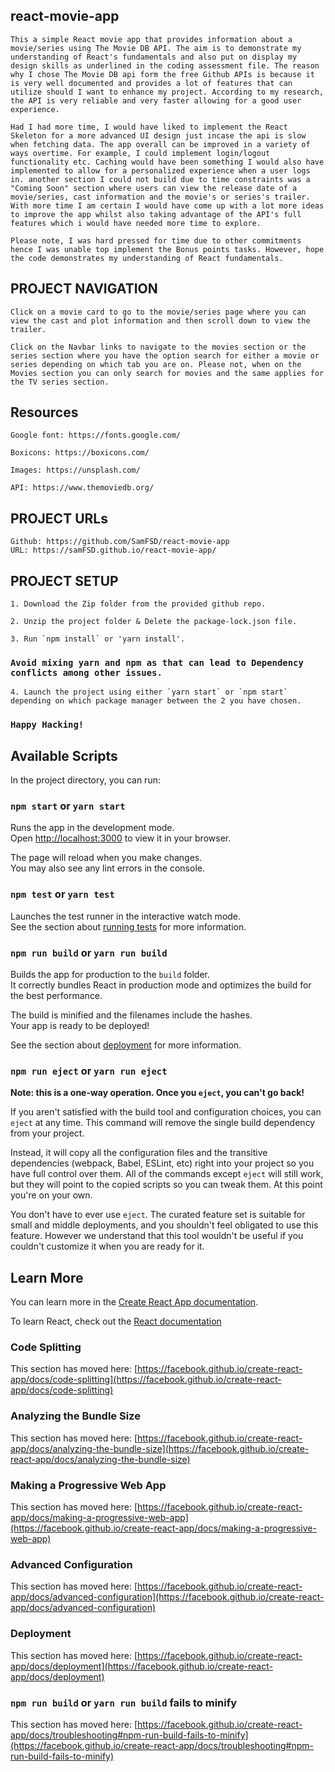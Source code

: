 ## react-movie-app

    This a simple React movie app that provides information about a movie/series using The Movie DB API. The aim is to demonstrate my understanding of React's fundamentals and also put on display my design skills as underlined in the coding assessment file. The reason why I chose The Movie DB api form the free Github APIs is because it is very well documented and provides a lot of features that can utilize should I want to enhance my project. According to my research, the API is very reliable and very faster allowing for a good user experience.

    Had I had more time, I would have liked to implement the React Skeleton for a more advanced UI design just incase the api is slow when fetching data. The app overall can be improved in a variety of ways overtime. For example, I could implement login/logout functionality etc. Caching would have been something I would also have implemented to allow for a personalized experience when a user logs in. another section I could not build due to time constraints was a "Coming Soon" section where users can view the release date of a movie/series, cast information and the movie's or series's trailer. With more time I am certain I would have come up with a lot more ideas to improve the app whilst also taking advantage of the API's full features which i would have needed more time to explore.

    Please note, I was hard pressed for time due to other commitments hence I was unable top implement the Bonus points tasks. However, hope the code demonstrates my understanding of React fundamentals.

## PROJECT NAVIGATION

    Click on a movie card to go to the movie/series page where you can view the cast and plot information and then scroll down to view the trailer.

    Click on the Navbar links to navigate to the movies section or the series section where you have the option search for either a movie or series depending on which tab you are on. Please not, when on the Movies section you can only search for movies and the same applies for the TV series section.

## Resources

    Google font: https://fonts.google.com/

    Boxicons: https://boxicons.com/

    Images: https://unsplash.com/

    API: https://www.themoviedb.org/

## PROJECT URLs

    Github: https://github.com/SamFSD/react-movie-app
    URL: https://samFSD.github.io/react-movie-app/

## PROJECT SETUP

    1. Download the Zip folder from the provided github repo.

    2. Unzip the project folder & Delete the package-lock.json file.

    3. Run `npm install` or 'yarn install'.

### `Avoid mixing yarn and npm as that can lead to Dependency conflicts among other issues.`

    4. Launch the project using either `yarn start` or `npm start` depending on which package manager between the 2 you have chosen.

### `Happy Hacking!`

## Available Scripts

In the project directory, you can run:

### `npm start` or `yarn start`

Runs the app in the development mode.\
Open [http://localhost:3000](http://localhost:3000) to view it in your browser.

The page will reload when you make changes.\
You may also see any lint errors in the console.

### `npm test` or `yarn test`

Launches the test runner in the interactive watch mode.\
See the section about [running tests](https://facebook.github.io/create-react-app/docs/running-tests) for more information.

### `npm run build` or `yarn run build`

Builds the app for production to the `build` folder.\
It correctly bundles React in production mode and optimizes the build for the best performance.

The build is minified and the filenames include the hashes.\
Your app is ready to be deployed!

See the section about [deployment](https://facebook.github.io/create-react-app/docs/deployment) for more information.

### `npm run eject` or `yarn run eject`

**Note: this is a one-way operation. Once you `eject`, you can't go back!**

If you aren't satisfied with the build tool and configuration choices, you can `eject` at any time. This command will remove the single build dependency from your project.

Instead, it will copy all the configuration files and the transitive dependencies (webpack, Babel, ESLint, etc) right into your project so you have full control over them. All of the commands except `eject` will still work, but they will point to the copied scripts so you can tweak them. At this point you're on your own.

You don't have to ever use `eject`. The curated feature set is suitable for small and middle deployments, and you shouldn't feel obligated to use this feature. However we understand that this tool wouldn't be useful if you couldn't customize it when you are ready for it.

## Learn More

You can learn more in the [Create React App documentation](https://facebook.github.io/create-react-app/docs/getting-started).

To learn React, check out the [React documentation](https://reactjs.org/)

### Code Splitting

This section has moved here: [https://facebook.github.io/create-react-app/docs/code-splitting](https://facebook.github.io/create-react-app/docs/code-splitting)

### Analyzing the Bundle Size

This section has moved here: [https://facebook.github.io/create-react-app/docs/analyzing-the-bundle-size](https://facebook.github.io/create-react-app/docs/analyzing-the-bundle-size)

### Making a Progressive Web App

This section has moved here: [https://facebook.github.io/create-react-app/docs/making-a-progressive-web-app](https://facebook.github.io/create-react-app/docs/making-a-progressive-web-app)

### Advanced Configuration

This section has moved here: [https://facebook.github.io/create-react-app/docs/advanced-configuration](https://facebook.github.io/create-react-app/docs/advanced-configuration)

### Deployment

This section has moved here: [https://facebook.github.io/create-react-app/docs/deployment](https://facebook.github.io/create-react-app/docs/deployment)

### `npm run build` or `yarn run build` fails to minify

This section has moved here: [https://facebook.github.io/create-react-app/docs/troubleshooting#npm-run-build-fails-to-minify](https://facebook.github.io/create-react-app/docs/troubleshooting#npm-run-build-fails-to-minify)

